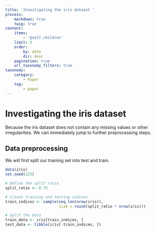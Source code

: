 ```yaml
---
title: 'Investigating the iris dataset '
process:
    markdown: true
    twig: true
content:
    items:
        - '@self.children'
    limit: 5
    order:
        by: date
        dir: desc
    pagination: true
    url_taxonomy_filters: true
taxonomy:
    category:
        - Paper
    tag:
        - paper
---
```


# Investigating the iris dataset

Because the iris dataset does not contain any missing values or other irregularities. We can immediately 
jump to further preprocessing steps.


## Data preprocessing

We will first split our training set into test and train.


```r
data(iris)
set.seed(123)

# Define the split ratio
split_ratio <- 0.75

# Create training and testing indices
train_indices <- sample(seq_len(nrow(iris)),
                        size = round(split_ratio * nrow(iris)))

# Split the data
train_data <- iris[train_indices, ]
test_data <- tibble(iris[-train_indices, ])
```
